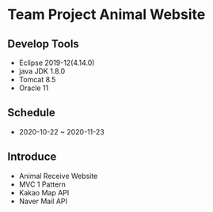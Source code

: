 # Team Project Animal Website

## Develop Tools
- Eclipse 2019-12(4.14.0)
- java JDK 1.8.0
- Tomcat 8.5
- Oracle 11

## Schedule
- 2020-10-22 ~ 2020-11-23

## Introduce
- Animal Receive Website
- MVC 1 Pattern
- Kakao Map API
- Naver Mail API